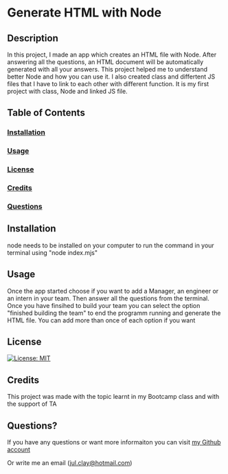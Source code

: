 # Generate HTML with Node

## Description
In this project, I made an app which creates an HTML file with Node. After answering all the questions, an HTML document will be automatically generated with all your answers. This project helped me to understand better Node and how you can use it. I also created class and differtent JS files that I have to link to each other with different function. It is my first project with class, Node and linked JS file. 

## Table of Contents
### [Installation](#installation)
### [Usage](#usage)
### [License](#license)
### [Credits](#credits)

### [Questions](#questions)

## Installation
node needs to be installed on your computer to run the command in your terminal using "node index.mjs"

## Usage
Once the app started choose if you want to add a Manager, an engineer or an intern in your team. Then answer all the questions from the terminal. Once you have finsihed to build your team you can select the option "finished building the team" to end the programm running and generate the HTML file. You can add more than once of each option if you want

## License
[![License: MIT](https://img.shields.io/badge/License-MIT-yellow.svg)](https://opensource.org/licenses/MIT)

## Credits
This project was made with the topic learnt in my Bootcamp class and with the support of TA




## Questions?
If you have any questions or want more informaiton 
you can visit [my Github account](https://github.com/julClay)

Or write me an email (jul.clay@hotmail.com)

